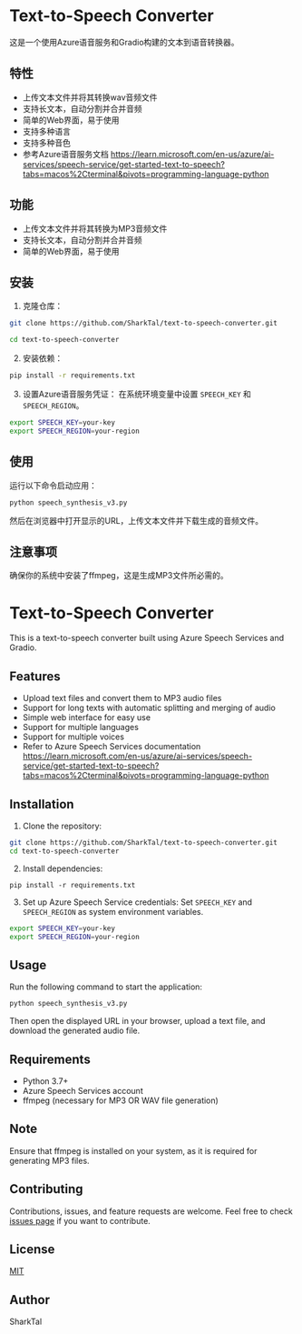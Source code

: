 # Text-to-Speech Converter

这是一个使用Azure语音服务和Gradio构建的文本到语音转换器。

## 特性

- 上传文本文件并将其转换wav音频文件
- 支持长文本，自动分割并合并音频
- 简单的Web界面，易于使用
- 支持多种语言
- 支持多种音色
- 参考Azure语音服务文档 https://learn.microsoft.com/en-us/azure/ai-services/speech-service/get-started-text-to-speech?tabs=macos%2Cterminal&pivots=programming-language-python

## 功能

- 上传文本文件并将其转换为MP3音频文件
- 支持长文本，自动分割并合并音频
- 简单的Web界面，易于使用

## 安装

1. 克隆仓库：

```bash
git clone https://github.com/SharkTal/text-to-speech-converter.git

cd text-to-speech-converter
```

2. 安装依赖：

```bash
pip install -r requirements.txt
```

3. 设置Azure语音服务凭证：
在系统环境变量中设置 `SPEECH_KEY` 和 `SPEECH_REGION`。
```bash
export SPEECH_KEY=your-key
export SPEECH_REGION=your-region
```
## 使用

运行以下命令启动应用：

```
python speech_synthesis_v3.py
```


然后在浏览器中打开显示的URL，上传文本文件并下载生成的音频文件。

## 注意事项

确保你的系统中安装了ffmpeg，这是生成MP3文件所必需的。


# Text-to-Speech Converter

This is a text-to-speech converter built using Azure Speech Services and Gradio.

## Features

- Upload text files and convert them to MP3 audio files
- Support for long texts with automatic splitting and merging of audio
- Simple web interface for easy use
- Support for multiple languages
- Support for multiple voices
- Refer to Azure Speech Services documentation https://learn.microsoft.com/en-us/azure/ai-services/speech-service/get-started-text-to-speech?tabs=macos%2Cterminal&pivots=programming-language-python



## Installation

1. Clone the repository:

```bash
git clone https://github.com/SharkTal/text-to-speech-converter.git 
cd text-to-speech-converter
```

2. Install dependencies:

```
pip install -r requirements.txt
```


3. Set up Azure Speech Service credentials:
Set `SPEECH_KEY` and `SPEECH_REGION` as system environment variables.

```bash
export SPEECH_KEY=your-key
export SPEECH_REGION=your-region
```

## Usage

Run the following command to start the application:

```bash
python speech_synthesis_v3.py
```

Then open the displayed URL in your browser, upload a text file, and download the generated audio file.

## Requirements

- Python 3.7+
- Azure Speech Services account
- ffmpeg (necessary for MP3 OR WAV file generation)

## Note

Ensure that ffmpeg is installed on your system, as it is required for generating MP3 files.

## Contributing

Contributions, issues, and feature requests are welcome. Feel free to check [issues page](https://github.com/yourusername/text-to-speech-converter/issues) if you want to contribute.

## License

[MIT](https://choosealicense.com/licenses/mit/)

## Author

SharkTal


